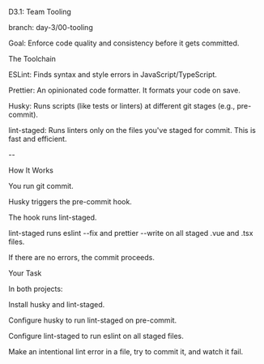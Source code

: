 D3.1: Team Tooling

branch: day-3/00-tooling

Goal: Enforce code quality and consistency before it gets committed.

The Toolchain

ESLint: Finds syntax and style errors in JavaScript/TypeScript.

Prettier: An opinionated code formatter. It formats your code on save.

Husky: Runs scripts (like tests or linters) at different git stages (e.g., pre-commit).

lint-staged: Runs linters only on the files you've staged for commit. This is fast and efficient.

--

How It Works

You run git commit.

Husky triggers the pre-commit hook.

The hook runs lint-staged.

lint-staged runs eslint --fix and prettier --write on all staged .vue and .tsx files.

If there are no errors, the commit proceeds.

Your Task

In both projects:

Install husky and lint-staged.

Configure husky to run lint-staged on pre-commit.

Configure lint-staged to run eslint on all staged files.

Make an intentional lint error in a file, try to commit it, and watch it fail.
